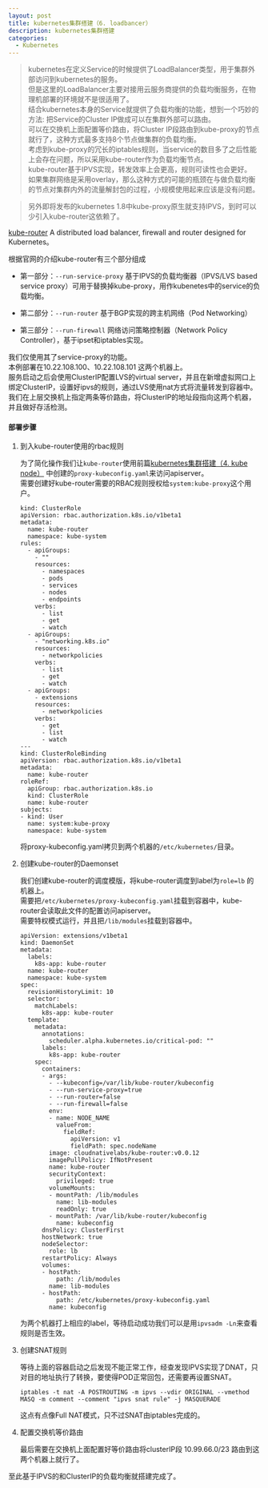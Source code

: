```yaml
---
layout: post
title: kubernetes集群搭建（6. loadbancer）
description: kubernetes集群搭建
categories:
  - Kubernetes
---
```


> kubernetes在定义Service的时候提供了LoadBalancer类型，用于集群外部访问到kubernetes的服务。  
但是这里的LoadBalancer主要对接用云服务商提供的负载均衡服务，在物理机部署的环境就不是很适用了。  
结合kubernetes本身的Service就提供了负载均衡的功能，想到一个巧妙的方法: 把Service的Cluster IP做成可以在集群外部可以路由。  
可以在交换机上面配置等价路由，将Cluster IP段路由到kube-proxy的节点就行了，这种方式最多支持8个节点做集群的负载均衡。  
考虑到kube-proxy的冗长的iptables规则，当service的数目多了之后性能上会存在问题，所以采用kube-router作为负载均衡节点。  
kube-router基于IPVS实现，转发效率上会更高，规则可读性也会更好。  
如果集群网络是采用overlay，那么这种方式的可能的瓶颈在与做负载均衡的节点对集群内外的流量解封包的过程，小规模使用起来应该是没有问题。

> 另外即将发布的kubernetes 1.8中kube-proxy原生就支持IPVS，到时可以少引入kube-router这依赖了。

[kube-router](https://github.com/cloudnativelabs/kube-router) A distributed load balancer, firewall and router designed for Kubernetes。


根据官网的介绍kube-router有三个部分组成

- 第一部分：`--run-service-proxy` 基于IPVS的负载均衡器（IPVS/LVS based service proxy）可用于替换掉kube-proxy，用作kubenetes中的service的负载均衡。

- 第二部分：`--run-router` 基于BGP实现的跨主机网络（Pod Networking）

- 第三部分：`--run-firewall` 网络访问策略控制器（Network Policy Controller），基于ipset和iptables实现。


我们仅使用其了service-proxy的功能。  
本例部署在10.22.108.100、10.22.108.101 这两个机器上。  
服务启动之后会使用ClusterIP配置LVS的virtual server，并且在新增虚拟网口上绑定ClusterIP，设置好ipvs的规则，通过LVS使用nat方式将流量转发到容器中。  
我们在上层交换机上指定两条等价路由，将ClusterIP的地址段指向这两个机器，并且做好存活检测。

#### 部署步骤

1. 到入kube-router使用的rbac规则


    为了简化操作我们让`kube-router`使用前篇[kubernetes集群搭建（4. kube node）](http://huxos.me/kubernetes/2017/09/19/kubernetes-cluster-04-kube-node.html)
    中创建的`proxy-kubeconfig.yaml`来访问apiserver。  
    需要创建好kube-router需要的RBAC规则授权给`system:kube-proxy`这个用户。

	```
	kind: ClusterRole
	apiVersion: rbac.authorization.k8s.io/v1beta1
	metadata:
	  name: kube-router
	  namespace: kube-system
	rules:
	  - apiGroups:
	    - ""
	    resources:
	      - namespaces
	      - pods
	      - services
	      - nodes
	      - endpoints
	    verbs:
	      - list
	      - get
	      - watch
	  - apiGroups:
	    - "networking.k8s.io"
	    resources:
	      - networkpolicies
	    verbs:
	      - list
	      - get
	      - watch
	  - apiGroups:
	    - extensions
	    resources:
	      - networkpolicies
	    verbs:
	      - get
	      - list
	      - watch
	---
	kind: ClusterRoleBinding
	apiVersion: rbac.authorization.k8s.io/v1beta1
	metadata:
	  name: kube-router
	roleRef:
	  apiGroup: rbac.authorization.k8s.io
	  kind: ClusterRole
	  name: kube-router
	subjects:
	- kind: User
	  name: system:kube-proxy
	  namespace: kube-system
	```

	将proxy-kubeconfig.yaml拷贝到两个机器的`/etc/kubernetes/`目录。

2. 创建kube-router的Daemonset

    我们创建kube-router的调度模版，将kube-router调度到label为`role=lb` 的机器上。  
    需要把`/etc/kubernetes/proxy-kubeconfig.yaml`挂载到容器中，kube-router会读取此文件的配置访问apiserver。  
    需要特权模式运行，并且把`/lib/modules`挂载到容器中。

	```
	apiVersion: extensions/v1beta1
	kind: DaemonSet
	metadata:
	  labels:
	    k8s-app: kube-router
	  name: kube-router
	  namespace: kube-system
	spec:
	  revisionHistoryLimit: 10
	  selector:
	    matchLabels:
	      k8s-app: kube-router
	  template:
	    metadata:
	      annotations:
	        scheduler.alpha.kubernetes.io/critical-pod: ""
	      labels:
	        k8s-app: kube-router
	    spec:
	      containers:
	      - args:
	        - --kubeconfig=/var/lib/kube-router/kubeconfig
	        - --run-service-proxy=true
	        - --run-router=false
	        - --run-firewall=false
	        env:
	        - name: NODE_NAME
	          valueFrom:
	            fieldRef:
	              apiVersion: v1
	              fieldPath: spec.nodeName
	        image: cloudnativelabs/kube-router:v0.0.12
	        imagePullPolicy: IfNotPresent
	        name: kube-router
	        securityContext:
	          privileged: true
	        volumeMounts:
	        - mountPath: /lib/modules
	          name: lib-modules
	          readOnly: true
	        - mountPath: /var/lib/kube-router/kubeconfig
	          name: kubeconfig
	      dnsPolicy: ClusterFirst
	      hostNetwork: true
	      nodeSelector:
	        role: lb
	      restartPolicy: Always
	      volumes:
	      - hostPath:
	          path: /lib/modules
	        name: lib-modules
	      - hostPath:
	          path: /etc/kubernetes/proxy-kubeconfig.yaml
	        name: kubeconfig
	```

    为两个机器打上相应的label，等待启动成功我们可以是用`ipvsadm -Ln`来查看规则是否生效。

3. 创建SNAT规则

    等待上面的容器启动之后发现不能正常工作，经查发现IPVS实现了DNAT，只对目的地址执行了转换，要使得POD正常回包，还需要再设置SNAT。

	```
	iptables -t nat -A POSTROUTING -m ipvs --vdir ORIGINAL --vmethod MASQ -m comment --comment "ipvs snat rule" -j MASQUERADE
	```

    这点有点像Full NAT模式，只不过SNAT由iptables完成的。

4. 配置交换机等价路由

    最后需要在交换机上面配置好等价路由将clusterIP段 10.99.66.0/23 路由到这两个机器上就行了。

至此基于IPVS的和ClusterIP的负载均衡就搭建完成了。

